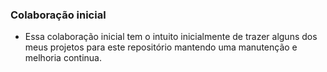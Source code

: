 ### Colaboração inicial

- Essa colaboração inicial tem o intuito inicialmente de trazer alguns dos meus projetos para este repositório mantendo uma manutenção e melhoria continua.